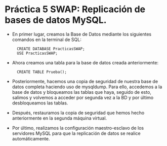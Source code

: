 # Práctica 5 SWAP: Replicación de bases de datos MySQL.

- En primer lugar, creamos la Base de Datos mediante los siguientes comandos en la terminal de SQL:

		CREATE DATABASE PracticasSWAP;
		USE PracticasSWAP;

- Ahora creamos una tabla para la base de datos creada anteriormente:

		CREATE TABLE Prueba();
		
- Posteriormente, hacemos una copia de seguridad de nuestra base de datos completa haciendo uso de mysqldump. Para ello, accedemos a la base de datos y bloqueamos las tablas que haya, seguido de esto, salimos y volvemos a acceder por segunda vez a la BD y por último desbloqueamos las tablas.

- Después, restauramos la copia de seguridad que hemos hecho anteriormente en la segunda máquina virtual.

- Por último, realizamos la configuración maestro-esclavo de los servidores MySQL para que la replicación de datos se realice automáticamente.

			

